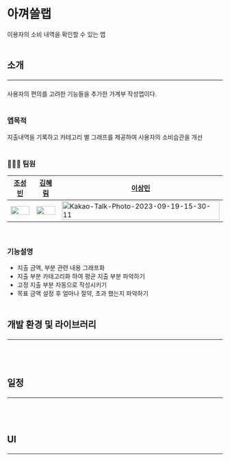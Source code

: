 # 아껴쓸랩
이용자의 소비 내역을 확인할 수 있는 앱
<br></br>


## 소개<hr/>
사용자의 편의를 고려한 기능들을 추가한 가계부 작성앱이다.
<br></br>


### 앱목적
지출내역을 기록하고 카테고리 별 그래프를 제공하여 사용자의 소비습관을 개선
<br></br>

### 🧑🏻‍💻 팀원
|[조성빈](https://github.com/SeongbinJo)|[김혜림](https://github.com/Kimhyerimmm)|[이상민](https://github.com/rmfls0606)|
|-----------|-----------|-----------|
|<img src="https://avatars.githubusercontent.com/u/86182850?v=4" width="100%">|<img src="https://avatars.githubusercontent.com/u/164465335?v=4" width="100%">|<img src="https://avatars.githubusercontent.com/u/42926008?v=4" alt="Kakao-Talk-Photo-2023-09-19-15-30-11" width="100%">
<br>

### 기능설명
 - 지출 금액, 부분 관련 내용 그래프화
 - 지출 부분 카테고리화 하여 평균 지출 부분 파악하기
 - 고정 지출 부분 자동으로 작성시키기
 - 목표 금액 설정 후 얼마나 절약, 초과 했는지 파악하기
<br></br>

## 개발 환경 및 라이브러리<hr/>

<br></br>

## 일정<hr/>
<br></br>

## UI<hr/>

<br></br>

